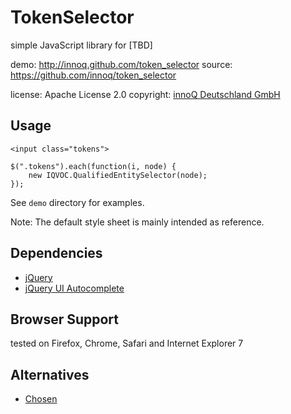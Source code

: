 TokenSelector
=============

simple JavaScript library for [TBD]

demo: http://innoq.github.com/token_selector
source: https://github.com/innoq/token_selector

license: Apache License 2.0
copyright: [innoQ Deutschland GmbH](http://innoq.com)


Usage
-----

    <input class="tokens">

    $(".tokens").each(function(i, node) {
        new IQVOC.QualifiedEntitySelector(node);
    });

See `demo` directory for examples.

Note: The default style sheet is mainly intended as reference.


Dependencies
------------

* [jQuery](http://jquery.com)
* [jQuery UI Autocomplete](http://jqueryui.com/demos/autocomplete/)


Browser Support
---------------

tested on Firefox, Chrome, Safari and Internet Explorer 7


Alternatives
------------

* [Chosen](http://harvesthq.github.com/chosen/)
